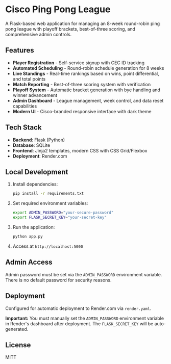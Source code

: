 # Cisco Ping Pong League

A Flask-based web application for managing an 8-week round-robin ping pong league with playoff brackets, best-of-three scoring, and comprehensive admin controls.

## Features

- **Player Registration** - Self-service signup with CEC ID tracking
- **Automated Scheduling** - Round-robin schedule generation for 8 weeks
- **Live Standings** - Real-time rankings based on wins, point differential, and total points
- **Match Reporting** - Best-of-three scoring system with verification
- **Playoff System** - Automatic bracket generation with bye handling and winner advancement
- **Admin Dashboard** - League management, week control, and data reset capabilities
- **Modern UI** - Cisco-branded responsive interface with dark theme

## Tech Stack

- **Backend**: Flask (Python)
- **Database**: SQLite
- **Frontend**: Jinja2 templates, modern CSS with CSS Grid/Flexbox
- **Deployment**: Render.com

## Local Development

1. Install dependencies:
   ```bash
   pip install -r requirements.txt
   ```

2. Set required environment variables:
   ```bash
   export ADMIN_PASSWORD="your-secure-password"
   export FLASK_SECRET_KEY="your-secret-key"
   ```

3. Run the application:
   ```bash
   python app.py
   ```

4. Access at `http://localhost:5000`

## Admin Access

Admin password must be set via the `ADMIN_PASSWORD` environment variable. There is no default password for security reasons.

## Deployment

Configured for automatic deployment to Render.com via `render.yaml`.

**Important:** You must manually set the `ADMIN_PASSWORD` environment variable in Render's dashboard after deployment. The `FLASK_SECRET_KEY` will be auto-generated.

## License

MITT
